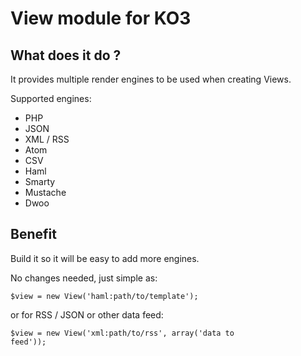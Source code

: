 # View module for KO3

## What does it do ?

It provides multiple render engines to be used when creating Views.

Supported engines:

* PHP
* JSON
* XML / RSS
* Atom
* CSV
* Haml
* Smarty
* Mustache
* Dwoo

## Benefit

Build it so it will be easy to add more engines.

No changes needed, just simple as:

<code>$view = new View('haml:path/to/template');</code>

or for RSS / JSON or other data feed:

<code>$view = new View('xml:path/to/rss', array('data to feed'));</code>
